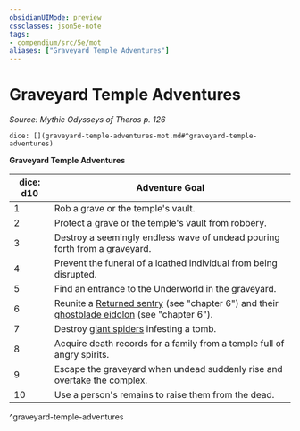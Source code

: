 ```yaml
---
obsidianUIMode: preview
cssclasses: json5e-note
tags:
- compendium/src/5e/mot
aliases: ["Graveyard Temple Adventures"]
---
```

# Graveyard Temple Adventures
*Source: Mythic Odysseys of Theros p. 126* 

`dice: [](graveyard-temple-adventures-mot.md#^graveyard-temple-adventures)`

**Graveyard Temple Adventures**

| dice: d10 | Adventure Goal |
|-----------|----------------|
| 1 | Rob a grave or the temple's vault. |
| 2 | Protect a grave or the temple's vault from robbery. |
| 3 | Destroy a seemingly endless wave of undead pouring forth from a graveyard. |
| 4 | Prevent the funeral of a loathed individual from being disrupted. |
| 5 | Find an entrance to the Underworld in the graveyard. |
| 6 | Reunite a [Returned sentry](compendium/bestiary/undead/returned-sentry-mot.md) (see "chapter 6") and their [ghostblade eidolon](compendium/bestiary/undead/ghostblade-eidolon-mot.md) (see "chapter 6"). |
| 7 | Destroy [giant spiders](b_giant-spider.md) infesting a tomb. |
| 8 | Acquire death records for a family from a temple full of angry spirits. |
| 9 | Escape the graveyard when undead suddenly rise and overtake the complex. |
| 10 | Use a person's remains to raise them from the dead. |
^graveyard-temple-adventures